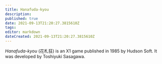 ```yaml
---
title: Hanafuda-kyou
description: 
published: true
date: 2021-09-13T21:20:27.3815610Z 
tags: 
editor: markdown
dateCreated: 2021-09-13T21:20:27.3815610Z
---
```

_Hanafuda-kyou_ (<span lang='ja'>花札狂</span>) is an X1 game published in 1985 by Hudson Soft.
It was developed by Toshiyuki Sasagawa.
